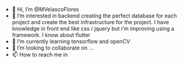 - 👋 Hi, I’m @MVelascoFlores
- 👀 I’m interested in backend creating the perfect database for each project and create the best infrastructure for the project. I have knowledge in front end like css / jquery but i'm improving using a framework. I know about flutter  
- 🌱 I’m currently learning tensorflow and openCV
- 💞️ I’m looking to collaborate on ...
- 📫 How to reach me in 

<!---
MVelascoFlores/MVelascoFlores is a ✨ special ✨ repository because its `README.md` (this file) appears on your GitHub profile.
You can click the Preview link to take a look at your changes.
--->
